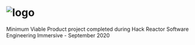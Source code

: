 # ![logo](https://i.imgur.com/HKKo5ue.png)
Minimum Viable Product project completed during Hack Reactor Software Engineering Immersive - September 2020
